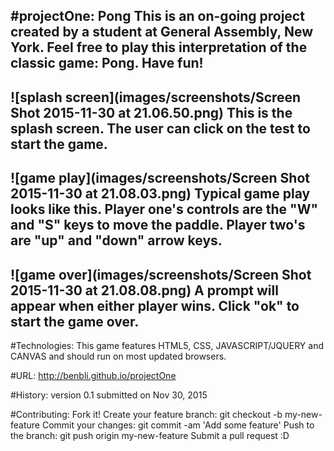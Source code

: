 #projectOne: Pong
This is an on-going project created by a student at General Assembly, New York. Feel free to play this interpretation of the classic game: Pong. Have fun!  
---

![splash screen](images/screenshots/Screen Shot 2015-11-30 at 21.06.50.png)
This is the splash screen. The user can click on the test to start the game.
---

![game play](images/screenshots/Screen Shot 2015-11-30 at 21.08.03.png)
Typical game play looks like this. Player one's controls are the "W" and "S" keys to move the paddle.
Player two's are "up" and "down" arrow keys.
---

![game over](images/screenshots/Screen Shot 2015-11-30 at 21.08.08.png)
A prompt will appear when either player wins. Click "ok" to start the game over.
---

#Technologies:
This game features HTML5, CSS, JAVASCRIPT/JQUERY and CANVAS and should run on most updated browsers.

#URL:
<http://benbli.github.io/projectOne>

#History:
version 0.1 submitted on Nov 30, 2015

#Contributing:
Fork it!
Create your feature branch: git checkout -b my-new-feature
Commit your changes: git commit -am 'Add some feature'
Push to the branch: git push origin my-new-feature
Submit a pull request :D
